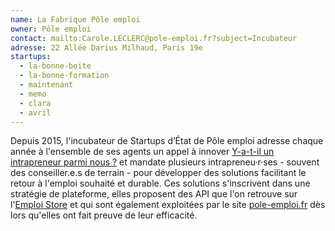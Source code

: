 ```yaml
---
name: La Fabrique Pôle emploi
owner: Pôle emploi
contact: mailto:Carole.LECLERC@pole-emploi.fr?subject=Incubateur
adresse: 22 Allée Darius Milhaud, Paris 19e
startups:
  - la-bonne-boite
  - la-bonne-formation
  - maintenant
  - memo
  - clara
  - avril
---
```


Depuis 2015, l'incubateur de Startups d’État de Pôle emploi adresse chaque année à l'ensemble de ses agents un appel à innover [Y-a-t-il un intrapreneur parmi nous ?](/2017/03/22/intrapreneurs-comment-les-trouver.html) et mandate plusieurs intrapreneu·r·ses - souvent des conseiller.e.s de terrain - pour développer des solutions facilitant le retour à l'emploi souhaité et durable. Ces solutions s'inscrivent dans une stratégie de plateforme, elles proposent des API que l'on retrouve sur l'[Emploi Store](https://www.emploi-store-dev.fr/) et qui sont également exploitées par le site [pole-emploi.fr](http://pole-emploi.fr) dès lors qu'elles ont fait preuve de leur efficacité.
